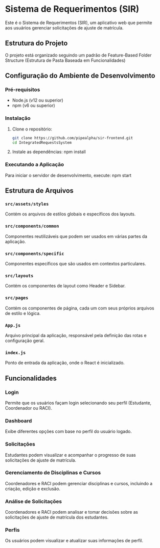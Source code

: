 # Sistema de Requerimentos (SIR)

Este é o Sistema de Requerimentos (SIR), um aplicativo web que permite aos usuários gerenciar solicitações de ajuste de matrícula.

## Estrutura do Projeto

O projeto está organizado seguindo um padrão de Feature-Based Folder Structure (Estrutura de Pasta Baseada em Funcionalidades)


## Configuração do Ambiente de Desenvolvimento

### Pré-requisitos

- Node.js (v12 ou superior)
- npm (v6 ou superior)

### Instalação

1. Clone o repositório:
   ```sh
   git clone https://github.com/pipealpha/sir-frontend.git
   cd IntegratedRequestsSystem

2. Instale as dependências:
    npm install

### Executando a Aplicação

Para iniciar o servidor de desenvolvimento, execute:
    npm start


## Estrutura de Arquivos

### `src/assets/styles`
Contém os arquivos de estilos globais e específicos dos layouts.

### `src/components/common`
Componentes reutilizáveis que podem ser usados em várias partes da aplicação.

### `src/components/specific`
Componentes específicos que são usados em contextos particulares.

### `src/layouts`
Contém os componentes de layout como Header e Sidebar.

### `src/pages`
Contém os componentes de página, cada um com seus próprios arquivos de estilo e lógica.

### `App.js`
Arquivo principal da aplicação, responsável pela definição das rotas e configuração geral.

### `index.js`
Ponto de entrada da aplicação, onde o React é inicializado.


## Funcionalidades

### Login
Permite que os usuários façam login selecionando seu perfil (Estudante, Coordenador ou RACI).

### Dashboard
Exibe diferentes opções com base no perfil do usuário logado.

### Solicitações
Estudantes podem visualizar e acompanhar o progresso de suas solicitações de ajuste de matrícula.

### Gerenciamento de Disciplinas e Cursos
Coordenadores e RACI podem gerenciar disciplinas e cursos, incluindo a criação, edição e exclusão.

### Análise de Solicitações
Coordenadores e RACI podem analisar e tomar decisões sobre as solicitações de ajuste de matrícula dos estudantes.

### Perfis
Os usuários podem visualizar e atualizar suas informações de perfil.
